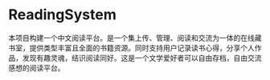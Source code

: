 # ReadingSystem
本项目构建一个中文阅读平台。是一个集上传、管理、阅读和交流为一体的在线藏书室，提供类型丰富且全面的书籍资源。同时支持用户记录读书心得，分享个人作品，发现有趣灵魂，结识阅读同好。这是一个文学爱好者可以自由存档，自由交流感想的阅读平台。
